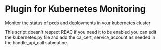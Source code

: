 
Plugin for Kubernetes Monitoring
===========================

Monitor the status of pods and deployments in your kubernetes cluster

This script doesn't respect RBAC if you need it to be enabled you can edit the kubernetes.py file and add the ca_cert, service_account as needed in the handle_api_call subroutine.

